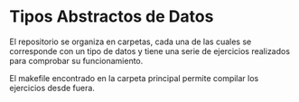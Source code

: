 # Tipos Abstractos de Datos

El repositorio se organiza en carpetas, cada una de las cuales se corresponde con un tipo de datos y tiene una serie de ejercicios realizados para comprobar su funcionamiento.

El makefile encontrado en la carpeta principal permite compilar los ejercicios desde fuera.
